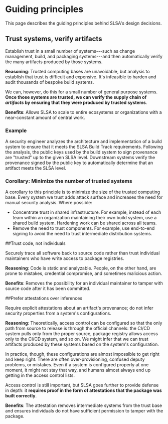 # Guiding principles

<div class="subtitle">

This page describes the guiding principles behind SLSA's design
decisions.

</div>

## Trust systems, verify artifacts

Establish trust in a small number of systems---such as change management, build,
and packaging systems---and then automatically verify the many artifacts
produced by those systems.

**Reasoning**: Trusted computing bases are unavoidable, but analysis to establish that trust is
difficult and expensive. It's infeasible to harden and audit thousands of
bespoke build systems.  

We can, however, do this for a small number of general purpose systems. **Once
those systems are trusted, we can verify the supply chain of _artifacts_ by
ensuring that they were produced by trusted systems**.

**Benefits**: Allows SLSA to scale to entire ecosystems or organizations with a near-constant
amount of central work.

### Example

A security engineer analyzes the architecture and implementation of a build
system to ensure that it meets the SLSA Build Track requirements. Following the
analysis, the public keys used by the build system to sign provenance are
"trusted" up to the given SLSA level. Downstream systems verify the provenance
signed by the public key to automatically determine that an artifact meets the
SLSA level.  

### Corollary: Minimize the number of trusted systems

A corollary to this principle is to minimize the size of the trusted computing
base. Every system we trust adds attack surface and increases the need for
manual security analysis. Where possible:

-   Concentrate trust in shared infrastructure. For example, instead of each
    team within an organization maintaining their own build system, use a
    shared build system. Hardening work can be shared across all teams.
-   Remove the need to trust components. For example, use end-to-end signing
    to avoid the need to trust intermediate distribution systems.

##Trust code, not individuals

Securely trace all software back to source code rather than trust individual maintainers who have write access to package registries. 

**Reasoning**: Code is static and analyzable. People, on the other hand, are prone to mistakes,
credential compromise, and sometimes malicious action.

**Benefits**: Removes the possibility for an individual maintainer to tamper with source code
after it has been committed.

##Prefer attestations over inferences

Require explicit attestations about an artifact's provenance; do not infer
security properties from a system's configurations.

**Reasoning**: Theoretically, access control can be configured so that the only path from
source to release is through the official channels: the CI/CD system pulls only
from the proper source, package registry allows access only to the CI/CD system,
and so on. We might infer that we can trust artifacts produced by these systems
based on the system's configuration.

In practice, though, these configurations are almost impossible to get right and
keep right. There are often over-provisioning, confused deputy problems, or
mistakes. Even if a system is configured properly at one moment, it might not
stay that way, and humans almost always end up getting in the access control
lists.  

Access control is still important, but SLSA goes further to provide defense in depth: it **requires proof in
the form of attestations that the package was built correctly**.

**Benefits**: The attestation removes intermediate systems from the trust base and ensures
individuals do not have sufficient permission to tamper with the package.
